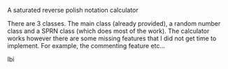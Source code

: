 A saturated reverse polish notation calculator


There are 3 classes. The main class (already provided), a random number class and a SPRN class (which does most of the work).
The calculator works however there are some missing features that I did not get time to implement. For example, the commenting feature etc...


Ibi

